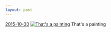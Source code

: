 ```yaml
---
layout: post
---
```


<p>
  <time><a href="/441">2015-10-30</a></time>
  <a href="/441"><img src="{{ site.assets_url }}/441-612.jpg" srcset="{{ site.assets_url }}/441-1224.jpg 1224w, {{ site.assets_url }}/441-918.jpg 918w, {{ site.assets_url }}/441-612.jpg 612w, {{ site.assets_url }}/441-306.jpg 306w" sizes="(min-width: 700px) 50vw, calc(100vw - 2rem)" alt="That's a painting" /></a>
  <span>That's a painting</span>
</p>
